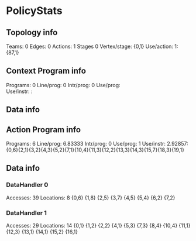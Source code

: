 # PolicyStats
## Topology info
Teams:		0
Edges:		0
Actions:	1
Stages		0
Vertex/stage:	{0,1} 
Use/action:	1: {87,1} 

## Context Program info
Programs:	0
Line/prog:	0
Intr/prog:	0
Use/prog:	
Use/instr:	: 

## Data info



## Action Program info
Programs:	6
Line/prog:	6.83333
Intr/prog:	0
Use/prog:	1
Use/instr:	2.92857: {0,6}{2,1}{3,2}{4,3}{5,2}{7,1}{10,4}{11,3}{12,2}{13,3}{14,3}{15,7}{18,3}{19,1}

## Data info

### DataHandler 0
Accesses:	39
Locations:	8
{0,6} {1,8} {2,5} {3,7} {4,5} {5,4} {6,2} {7,2} 

### DataHandler 1
Accesses:	29
Locations:	14
{0,1} {1,2} {2,2} {4,1} {5,3} {7,3} {8,4} {10,4} {11,1} {12,3} {13,1} {14,1} {15,2} {16,1} 
